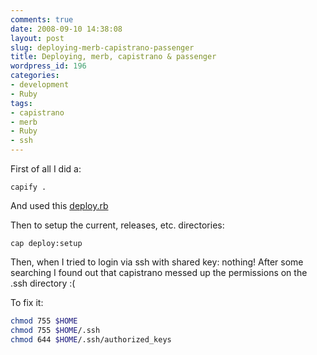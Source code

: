```yaml
---
comments: true
date: 2008-09-10 14:38:08
layout: post
slug: deploying-merb-capistrano-passenger
title: Deploying, merb, capistrano & passenger
wordpress_id: 196
categories:
- development
- Ruby
tags:
- capistrano
- merb
- Ruby
- ssh
---
```


First of all I did a:

`capify .`

And used this [deploy.rb](/images/uploads/2008/09/deploy.rb)

Then to setup the current, releases, etc. directories:

`cap deploy:setup`

Then, when I tried to login via ssh with shared key: nothing!
After some searching I found out that capistrano messed up the permissions on the .ssh directory :(

To fix it:

``` bash
chmod 755 $HOME
chmod 755 $HOME/.ssh
chmod 644 $HOME/.ssh/authorized_keys
```
